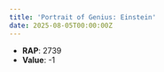 ```yaml
---
title: 'Portrait of Genius: Einstein'
date: 2025-08-05T00:00:00Z
---
```

- **RAP**: 2739
- **Value**: -1
